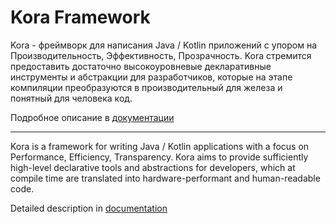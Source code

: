 # Kora Framework

Kora - фреймворк для написания Java / Kotlin приложений с упором на Производительность, Эффективность, Прозрачность.
Kora стремится предоставить достаточно высокоуровневые декларативные инструменты и абстракции для разработчиков,
которые на этапе компиляции преобразуются в производительный для железа и понятный для человека код.

Подробное описание в [документации](https://kora-projects.github.io/kora-docs/ru/)

---

Kora is a framework for writing Java / Kotlin applications with a focus on Performance, Efficiency, Transparency.
Kora aims to provide sufficiently high-level declarative tools and abstractions for developers,
which at compile time are translated into hardware-performant and human-readable code.

Detailed description in [documentation](https://kora-projects.github.io/kora-docs/en/)

